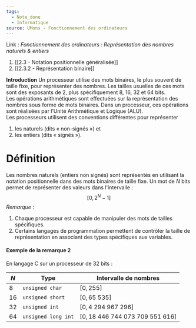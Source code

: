 ```yaml
---
tags:
  - Note_done
  - Informatique
source: UMons - Fonctionnement des ordinateurs
---
```


Link :
_Fonctionnement des ordinateurs : Représentation des nombres naturels & entiers_
1. [[2.3 - Notation positionnelle généralisée]]
2. [[2.3.2 - Représentation binaire]]

**Introduction** 
Un processeur utilise des mots binaires, le plus souvent de taille fixe, pour représenter des nombres. Les tailles usuelles de ces mots sont des exposants de 2, plus spécifiquement 8, 16, 32 et 64 bits.
\
Les opérations arithmétiques sont effectuées sur la représentation des nombres sous forme de mots binaires. Dans un processeur, ces opérations sont réalisées par l’Unité Arithmétique et Logique (ALU).
\
Les processeurs utilisent des conventions différentes pour représenter 
1. les naturels (dits « non-signés ») et 
2. les entiers (dits « signés »).


# Définition
Les nombres naturels (entiers non signés) sont représentés en utilisant la notation positionnelle dans des mots binaires de taille fixe. 
Un mot de $N$ bits permet de représenter des valeurs dans l'intervalle : $$[0,2^N-1]$$
_Remarque_ :
1. Chaque processeur est capable de manipuler des mots de tailles spécifiques.
2. Certains langages de programmation permettent de contrôler la taille de représentation en associant des types spécifiques aux variables.

#### Exemple de la remarque 2
En langage C sur un processeur de 32 bits :

|$N$| Type | Intervalle de nombres|
|---|---|---|
|8|`unsigned char`| $[0,255]$
|16|`unsigned short`|$[0,65\ 535]$
|32|`unsigned int`|$[0,4\ 294\ 967\ 296]$
|64|`unsigned long int`|$[0,18\ 446\ 744\ 073\ 709\ 551\ 616]$




